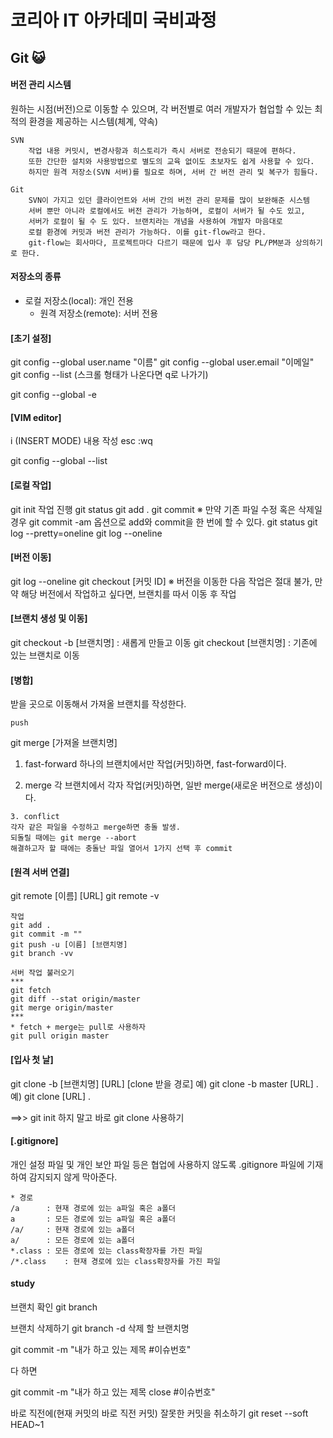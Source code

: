 # **코리아 IT 아카데미 국비과정** 
## Git 😺
<a name="readme-top"></a> 

#### 버전 관리 시스템

  원하는 시점(버전)으로 이동할 수 있으며,
	각 버전별로 여러 개발자가 협업할 수 있는 최적의 환경을 제공하는 시스템(체계, 약속)

	SVN
		작업 내용 커밋시, 변경사항과 히스토리가 즉시 서버로 전송되기 때문에 편하다.
		또한 간단한 설치와 사용방법으로 별도의 교육 없이도 초보자도 쉽게 사용할 수 있다.
		하지만 원격 저장소(SVN 서버)를 필요로 하며, 서버 간 버전 관리 및 복구가 힘들다.

	Git
		SVN이 가지고 있던 클라이언트와 서버 간의 버전 관리 문제를 많이 보완해준 시스템
		서버 뿐만 아니라 로컬에서도 버전 관리가 가능하며, 로컬이 서버가 될 수도 있고,
		서버가 로컬이 될 수 도 있다. 브랜치라는 개념을 사용하여 개발자 마음대로
		로컬 환경에 커밋과 버전 관리가 가능하다. 이를 git-flow라고 한다.
		git-flow는 회사마다, 프로젝트마다 다르기 때문에 입사 후 담당 PL/PM분과 상의하기로 한다.


#### 저장소의 종류

  - 로컬 저장소(local): 개인 전용
	- 원격 저장소(remote): 서버 전용


#### [초기 설정]

  git config --global user.name "이름"
  git config --global user.email "이메일"
  git config --list (스크롤 형태가 나온다면 q로 나가기)

  git config --global -e


#### [VIM editor]

  i (INSERT MODE)
  내용 작성
  esc
  :wq

  git config --global --list


#### [로컬 작업]

  git init
  작업 진행
  git status
  git add .
  git commit
  ※ 만약 기존 파일 수정 혹은 삭제일 경우 git commit -am 옵션으로 add와 commit을 한 번에 할 수 있다.
	git status
	git log --pretty=oneline
  git log --oneline


#### [버전 이동]

  git log --oneline
  git checkout [커밋 ID]
  ※ 버전을 이동한 다음 작업은 절대 불가, 만약 해당 버전에서 작업하고 싶다면, 브랜치를 따서 이동 후 작업


#### [브랜치 생성 및 이동]

  git checkout -b [브랜치명] : 새롭게 만들고 이동
  git checkout [브랜치명] : 기존에 있는 브랜치로 이동


#### [병합]

  받을 곳으로 이동해서 가져올 브랜치를 작성한다.

	push

  git merge [가져올 브랜치명]

  1. fast-forward
    하나의 브랜치에서만 작업(커밋)하면, fast-forward이다.

  2. merge
    각 브랜치에서 각자 작업(커밋)하면, 일반 merge(새로운 버전으로 생성)이다.

 	3. conflict
    각자 같은 파일을 수정하고 merge하면 충돌 발생.
    되돌릴 때에는 git merge --abort
    해결하고자 할 때에는 충돌난 파일 열어서 1가지 선택 후 commit


#### [원격 서버 연결]

  git remote [이름] [URL]
	git remote -v

	작업
	git add .
	git commit -m ""
	git push -u [이름] [브랜치명]
	git branch -vv
	
	서버 작업 불러오기
	***
	git fetch
	git diff --stat origin/master
	git merge origin/master
	***
	* fetch + merge는 pull로 사용하자
	git pull origin master


#### [입사 첫 날]

  git clone -b [브랜치명] [URL] [clone 받을 경로]
	예) git clone -b master [URL] .
	예) git clone [URL] .

  ==>> git init 하지 말고 바로 git clone 사용하기


#### [.gitignore]

  개인 설정 파일 및 개인 보안 파일 등은 협업에 사용하지 않도록
	.gitignore 파일에 기재하여 감지되지 않게 막아준다.

	* 경로
	/a		: 현재 경로에 있는 a파일 혹은 a폴더
	a		: 모든 경로에 있는 a파일 혹은 a폴더
	/a/		: 현재 경로에 있는 a폴더
	a/		: 모든 경로에 있는 a폴더
	*.class	: 모든 경로에 있는 class확장자를 가진 파일
	/*.class	: 현재 경로에 있는 class확장자를 가진 파일


#### study
  브랜치 확인
  git branch

  브랜치 삭제하기
  git branch -d 삭제 할 브랜치명


  git commit -m "내가 하고 있는 제목 #이슈번호"

  다 하면

  git commit -m "내가 하고 있는 제목 close #이슈번호"
  
  바로 직전에(현재 커밋의 바로 직전 커밋) 잘못한 커밋을 취소하기
  git reset --soft HEAD~1
